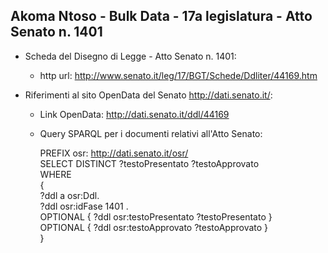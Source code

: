 ## Akoma Ntoso - Bulk Data - 17a legislatura - Atto Senato n. 1401 ##

* Scheda del Disegno di Legge - Atto Senato n. 1401:
	* http url: http://www.senato.it/leg/17/BGT/Schede/Ddliter/44169.htm

* Riferimenti al sito OpenData del Senato http://dati.senato.it/:
	* Link OpenData: http://dati.senato.it/ddl/44169
	* Query SPARQL per i documenti relativi all'Atto Senato:

        PREFIX osr: <http://dati.senato.it/osr/>  
		SELECT DISTINCT ?testoPresentato ?testoApprovato  
		WHERE  
		{  
		    ?ddl a osr:Ddl.  
		    ?ddl osr:idFase 1401 .  
		    OPTIONAL { ?ddl osr:testoPresentato ?testoPresentato }  
		    OPTIONAL { ?ddl osr:testoApprovato ?testoApprovato }  
		}
		